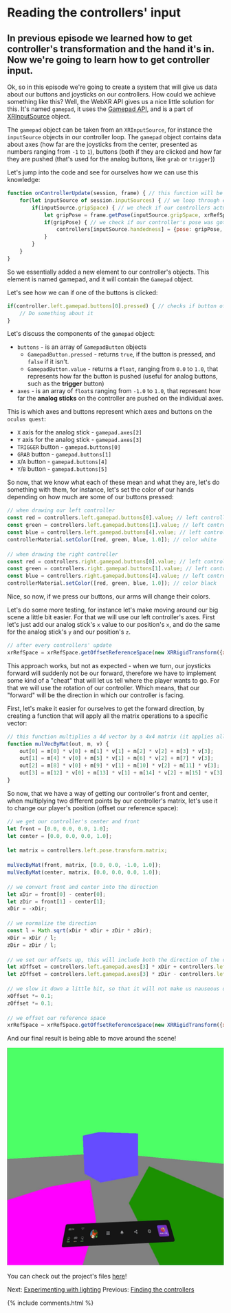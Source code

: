 # Reading the controllers' input

## In previous episode we learned how to get controller's transformation and the hand it's in. Now we're going to learn how to get controller input.

Ok, so in this episode we're going to create a system that will give us data about our buttons and joysticks on our controllers. How could we achieve something like this? Well, the WebXR API gives us a nice little solution for this. It's named `gamepad`, it uses the [Gamepad API](https://developer.mozilla.org/en-US/docs/Web/API/Gamepad), and is a part of [XRInputSource](https://developer.mozilla.org/en-US/docs/Web/API/XRInputSource) object.

The `gamepad` object can be taken from an `XRInputSource`, for instance the `inputSource` objects in our controller loop. The `gamepad` object contains data about axes (how far are the joysticks from the center, presented as numbers ranging from `-1` to `1`), buttons (both if they are clicked and how far they are pushed (that's used for the analog buttons, like `grab` or `trigger`))

Let's jump into the code and see for ourselves how we can use this knowledge:
```js
function onControllerUpdate(session, frame) { // this function will be called every frame, before rendering
	for(let inputSource of session.inputSources) { // we loop through every input source (controller) caught by our session
		if(inputSource.gripSpace) { // we check if our controllers actually have their space
			let gripPose = frame.getPose(inputSource.gripSpace, xrRefSpace); // we get controller's pose, by comparing our controller's space to our referance space
			if(gripPose) { // we check if our controller's pose was gotten correctly
				controllers[inputSource.handedness] = {pose: gripPose, gamepad: inputSource.gamepad}; // inputSource.handedness returns a string representing in which hand we have our controller - that is "left" or "right". Which means that controllers.left and controllers.right will contain two elements, one named "pose", which will simply be their corresponding XRPose, and the second named "gamepad", which will contain their corresponding Gamepad object. 
			}
		}
	}
}
```

So we essentially added a new element to our controller's objects. This element is named gamepad, and it will contain the `Gamepad` object.

Let's see how we can if one of the buttons is clicked:
```js
if(controller.left.gamepad.buttons[0].pressed) { // checks if button of index 0 on the left controller is pressed
	// Do something about it
}
```

Let's discuss the components of the `gamepad` object:
- `buttons` - is an array of `GamepadButton` objects
	- `GamepadButton.pressed` - returns `true`, if the button is pressed, and `false` if it isn't.
	- `GamepadButton.value` - returns a `float`, ranging from `0.0` to `1.0`, that represents how far the button is pushed (useful for analog buttons, such as the **trigger** button)
- `axes` - is an array of `float`s ranging from `-1.0` to `1.0`, that represent how far the **analog sticks** on the controller are pushed on the individual axes.

This is which axes and buttons represent which axes and buttons on the `oculus quest`:
- `X` axis for the analog stick - `gamepad.axes[2]`
- `Y` axis for the analog stick - `gamepad.axes[3]`
- `TRIGGER` button - `gamepad.buttons[0]`
- `GRAB` button - `gamepad.buttons[1]`
- `X`/`A` button - `gamepad.buttons[4]`
- `Y`/`B` button - `gamepad.buttons[5]`

So now, that we know what each of these mean and what they are, let's do something with them, for instance, let's set the color of our hands depending on how much are some of our buttons pressed:
```js
// when drawing our left controller
const red = controllers.left.gamepad.buttons[0].value; // left controller's trigger's value
const green = controllers.left.gamepad.buttons[1].value; // left controller's grab's value
const blue = controllers.left.gamepad.buttons[4].value; // left controller's X button's value
controllerMaterial.setColor([red, green, blue, 1.0]); // color white

// when drawing the right controller
const red = controllers.right.gamepad.buttons[0].value; // left controller's trigger's value
const green = controllers.right.gamepad.buttons[1].value; // left controller's grab's value
const blue = controllers.right.gamepad.buttons[4].value; // left controller's A button's value
controllerMaterial.setColor([red, green, blue, 1.0]); // color black
```

Nice, so now, if we press our buttons, our arms will change their colors.

Let's do some more testing, for instance let's make moving around our big scene a little bit easier. For that we will use our left controller's axes. First let's just add our analog stick's `x` value to our position's `x`, and do the same for the analog stick's `y` and our position's `z`.
```js
// after every controllers' update
xrRefSpace = xrRefSpace.getOffsetReferenceSpace(new XRRigidTransform({x: controllers.left.gamepad.axes[2], y: 0.0, z: controllers.left.gamepad.axes[3]})); // we offset our reference space by our analog stick's position
```

This approach works, but not as expected - when we turn, our joysticks forward will suddenly not be our forward, therefore we have to implement some kind of a "cheat" that will let us tell where the player wants to go. For that we will use the rotation of our controller. Which means, that our "forward" will be the direction in which our controller is facing.

First, let's make it easier for ourselves to get the forward direction, by creating a function that will apply all the matrix operations to a specific vector:
```js
// this function multiplies a 4d vector by a 4x4 matrix (it applies all the matrix operations to the vector)
function mulVecByMat(out, m, v) {
	out[0] = m[0] * v[0] + m[1] * v[1] + m[2] * v[2] + m[3] * v[3];
	out[1] = m[4] * v[0] + m[5] * v[1] + m[6] * v[2] + m[7] * v[3];
	out[2] = m[8] * v[0] + m[9] * v[1] + m[10] * v[2] + m[11] * v[3];
	out[3] = m[12] * v[0] + m[13] * v[1] + m[14] * v[2] + m[15] * v[3];
}
```

So now, that we have a way of getting our controller's front and center, when multiplying two different points by our controller's matrix, let's use it to change our player's position (offset our reference space):
```js
// we get our controller's center and front
let front = [0.0, 0.0, 0.0, 1.0];
let center = [0.0, 0.0, 0.0, 1.0];

let matrix = controllers.left.pose.transform.matrix;

mulVecByMat(front, matrix, [0.0, 0.0, -1.0, 1.0]);
mulVecByMat(center, matrix, [0.0, 0.0, 0.0, 1.0]);

// we convert front and center into the direction
let xDir = front[0] - center[0];
let zDir = front[1] - center[1];
xDir = -xDir;

// we normalize the direction
const l = Math.sqrt(xDir * xDir + zDir * zDir);
xDir = xDir / l;
zDir = zDir / l;

// we set our offsets up, this will include both the direction of the controller and the direction of our analog sticks
let xOffset = controllers.left.gamepad.axes[3] * xDir + controllers.left.gamepad.axes[2] * zDir;
let zOffset = controllers.left.gamepad.axes[3] * zDir - controllers.left.gamepad.axes[2] * xDir;

// we slow it down a little bit, so that it will not make us nauseous once we move 
xOffset *= 0.1; 
zOffset *= 0.1;

// we offset our reference space
xrRefSpace = xrRefSpace.getOffsetReferenceSpace(new XRRigidTransform({x: xOffset, y: 0.0, z: zOffset})); 
```

And our final result is being able to move around the scene!

![screenshot](data/tutorial8/tutorial8_screenshot.png)

You can check out the project's files [here](https://github.com/beProsto/webxr-tutorial/tree/master/projects/tutorial8)!

Next: [Experimenting with lighting](tutorial9)
Previous: [Finding the controllers](tutorial7)

<div GITHUB_API_ID="8"></div>

{% include comments.html %}